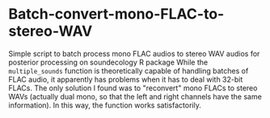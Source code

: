# Batch-convert-mono-FLAC-to-stereo-WAV
Simple script to batch process mono FLAC audios to stereo WAV audios for posterior processing on soundecology R package
While the `multiple_sounds` function is theoretically capable of handling batches of FLAC audio, it apparently has problems when it has to deal with 32-bit FLACs. 
The only solution I found was to "reconvert" mono FLACs to stereo WAVs (actually dual mono, so that the left and right channels have the same information). 
In this way, the function works satisfactorily.
